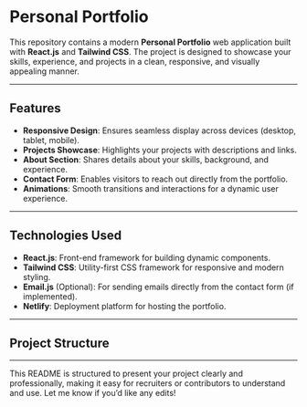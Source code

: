 # Personal Portfolio

This repository contains a modern **Personal Portfolio** web application built with **React.js** and **Tailwind CSS**. The project is designed to showcase your skills, experience, and projects in a clean, responsive, and visually appealing manner.

---

## Features

- **Responsive Design**: Ensures seamless display across devices (desktop, tablet, mobile).
- **Projects Showcase**: Highlights your projects with descriptions and links.
- **About Section**: Shares details about your skills, background, and experience.
- **Contact Form**: Enables visitors to reach out directly from the portfolio.
- **Animations**: Smooth transitions and interactions for a dynamic user experience.

---

## Technologies Used

- **React.js**: Front-end framework for building dynamic components.
- **Tailwind CSS**: Utility-first CSS framework for responsive and modern styling.
- **Email.js** (Optional): For sending emails directly from the contact form (if implemented).
- **Netlify**: Deployment platform for hosting the portfolio.

---

## Project Structure

---

This README is structured to present your project clearly and professionally, making it easy for recruiters or contributors to understand and use. Let me know if you’d like any edits!
